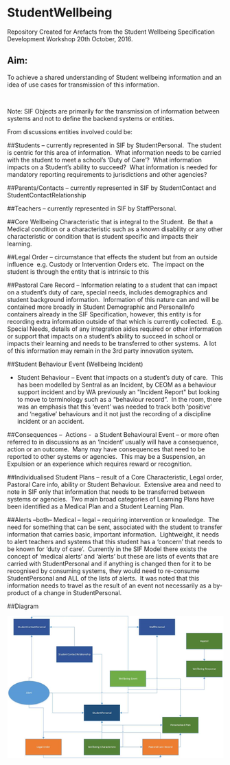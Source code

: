 # StudentWellbeing
Repository Created for Arefacts from the Student Wellbeing Specification Development Workshop 20th October, 2016.


## Aim:
To achieve a shared understanding of Student wellbeing information and an idea of
use cases for transmission of this information.

 

Note: SIF Objects
are primarily for the transmission of information between systems and not to
define the backend systems or entities.

From discussions entities involved could be:

##Students
– currently represented in SIF by
StudentPersonal.  The student is centric
for this area of information.  What
information needs to be carried with the student to meet a school’s ‘Duty of
Care’?  What information impacts on a
Student’s ability to succeed?  What
information is needed for mandatory reporting requirements to jurisdictions and
other agencies?

##Parents/Contacts
– currently represented in SIF by
StudentContact and StudentContactRelationship

##Teachers
– currently represented in SIF by StaffPersonal.

##Core Wellbeing Characteristic
that is integral to the
Student.  Be that a Medical condition or
a characteristic such as a known disability or any other characteristic or
condition that is student specific and impacts their learning.  

##Legal Order
– circumstance that effects the student but from an
outside influence  e.g. Custody or
Intervention Orders etc.  The impact on
the student is through the entity that is intrinsic to this 

##Pastoral Care Record
– Information relating to a
student that can impact on a student’s duty of care, special needs, includes
demographics and student background information.  Information of this nature can and will be
contained more broadly in Student Demographic and PersonalInfo containers
already in the SIF Specification, however, this entity is for recording extra
information outside of that which is currently collected.  E.g. Special Needs, details of any
integration aides required or other information or support that impacts on a
student’s ability to succeed in school or impacts their learning and needs to
be transferred to other systems.  A lot
of this information may remain in the 3rd party innovation system.

##Student Behaviour Event (Wellbeing
Incident)
- Student Behaviour – Event that impacts on a student’s duty of
care.  This has been modelled by Sentral
as an Incident, by CEOM as a behaviour support incident and by WA previously an
"Incident Report" but looking to move to terminology such as a “behaviour
record”.  In the room, there was an
emphasis that this ‘event’ was needed to track both ‘positive’ and ‘negative’
behaviours and it not just the recording of a discipline incident or an accident.

##Consequences
–  Actions -
 a Student Behavioural Event – or more
often referred to in discussions as an ‘Incident’ usually will have a
consequence, action or an outcome.  Many
may have consequences that need to be reported to other systems or
agencies.  This may be a Suspension, an
Expulsion or an experience which requires reward or recognition.

##Individualised Student Plans
– result of a Core Characteristic,
Legal order, Pastoral Care info, ability or Student Behaviour.  Extensive area and need to note in SIF only
that information that needs to be transferred between systems or agencies.  Two main broad categories of Learning Plans
have been identified as a Medical Plan and a Student Learning Plan.

##Alerts
–both– Medical – legal – requiring intervention or
knowledge.  The need for something that
can be sent, associated with the student to transfer information that carries
basic, important information. 
Lightweight, it needs to alert teachers and systems that this student
has a ‘concern’ that needs to be known for ‘duty of care’.  Currently in the SIF Model there exists the
concept of ‘medical alerts’ and ‘alerts’ but these are lists of events that are
carried with StudentPersonal and if anything is changed then for it to be
recognised by consuming systems, they would need to re-consume StudentPersonal
and ALL of the lists of alerts.  It was
noted that this information needs to travel as the result of an event not
necessarily as a by-product of a change in StudentPersonal.

##Diagram

![Wellbeingentity](https://github.com/nsip/StudentWellBeing/blob/master/Wellbeingentity.png)



